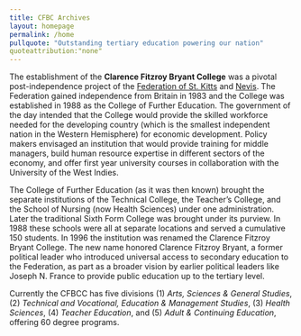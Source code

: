 ```yaml
---
title: CFBC Archives
layout: homepage
permalink: /home
pullquote: "Outstanding tertiary education powering our nation"
quoteattribution:"none"
---
```


The establishment of the **Clarence Fitzroy Bryant College** was a pivotal post-independence project of the [Federation of St. Kitts](https://www.stkittstourism.kn/) and [Nevis](https://nevisisland.com/). The Federation gained independence from Britain in 1983 and the College was established in 1988 as the College of Further Education. The government of the day intended that the College would provide the skilled workforce needed for the developing country (which is the smallest independent nation in the Western Hemisphere) for economic development. Policy makers envisaged an institution that would provide training for middle managers, build human resource expertise in different sectors of the economy, and offer first year university courses in collaboration with the University of the West Indies.

The College of Further Education (as it was then known) brought the separate institutions of the Technical College, the Teacher’s College, and the School of Nursing (now Health Sciences) under one administration. Later the traditional Sixth Form College was brought under its purview. In 1988 these schools were all at separate locations and served a cumulative 150 students. In 1996 the institution was renamed the Clarence Fitzroy Bryant College. The new name honored Clarence Fitzroy Bryant, a former political leader who introduced universal access to secondary education to the Federation, as part as a broader vision by earlier political leaders like Joseph N. France to provide public education up to the tertiary level.

Currently the CFBCC has five divisions (1) *Arts, Sciences & General Studies*, (2) *Technical and Vocational, Education & Management Studies*, (3) *Health Sciences*, (4) *Teacher Education*, and (5) *Adult & Continuing Education*, offering 60 degree programs.
